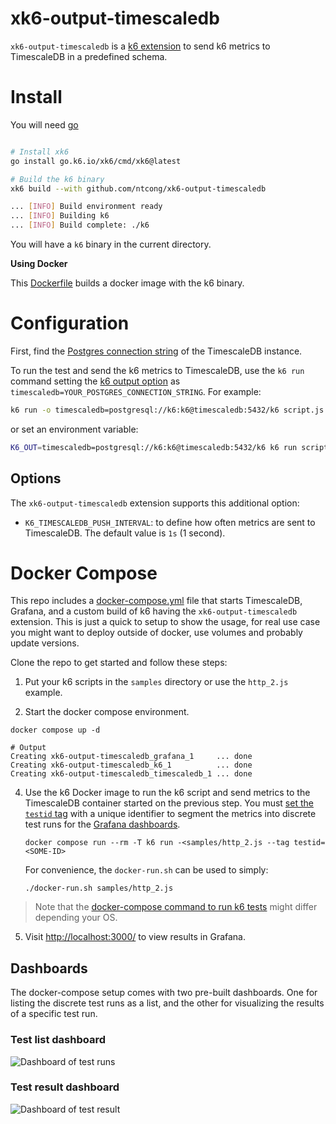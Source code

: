 # xk6-output-timescaledb

`xk6-output-timescaledb` is a [k6 extension](https://k6.io/docs/extensions/) to send k6 metrics to TimescaleDB in a predefined schema.

# Install

You will need [go](https://golang.org/)

```bash

# Install xk6
go install go.k6.io/xk6/cmd/xk6@latest

# Build the k6 binary
xk6 build --with github.com/ntcong/xk6-output-timescaledb

... [INFO] Build environment ready
... [INFO] Building k6
... [INFO] Build complete: ./k6
```

You will have a `k6` binary in the current directory.

**Using Docker**

This [Dockerfile](./Dockerfile) builds a docker image with the k6 binary.

# Configuration

First, find the [Postgres connection string](https://www.postgresql.org/docs/current/libpq-connect.html#LIBPQ-CONNSTRING) of the TimescaleDB instance.

To run the test and send the k6 metrics to TimescaleDB, use the `k6 run` command setting the [k6 output option](https://k6.io/docs/using-k6/options/#results-output) as `timescaledb=YOUR_POSTGRES_CONNECTION_STRING`. For example:

```bash
k6 run -o timescaledb=postgresql://k6:k6@timescaledb:5432/k6 script.js
```

or set an environment variable:

```bash
K6_OUT=timescaledb=postgresql://k6:k6@timescaledb:5432/k6 k6 run script.js
```

## Options

The `xk6-output-timescaledb` extension supports this additional option:

- `K6_TIMESCALEDB_PUSH_INTERVAL`: to define how often metrics are sent to TimescaleDB.  The default value is `1s` (1 second).

# Docker Compose

This repo includes a [docker-compose.yml](./docker-compose.yml) file that starts TimescaleDB, Grafana, and a custom build of k6 having the `xk6-output-timescaledb` extension. This is just a quick to setup to show the usage, for real use case you might want to deploy outside of docker, use volumes and probably update versions.

Clone the repo to get started and follow these steps:

1. Put your k6 scripts in the `samples` directory or use the `http_2.js` example.

3. Start the docker compose environment.
 ```shell
 docker compose up -d
 ```

 ```shell
 # Output
 Creating xk6-output-timescaledb_grafana_1     ... done
 Creating xk6-output-timescaledb_k6_1          ... done
 Creating xk6-output-timescaledb_timescaledb_1 ... done
 ```

4. Use the k6 Docker image to run the k6 script and send metrics to the TimescaleDB container started on the previous step. You must [set the `testid` tag](https://k6.io/docs/using-k6/tags-and-groups/#test-wide-tags) with a unique identifier to segment the metrics into discrete test runs for the [Grafana dashboards](#dashboards).

    ```shell
    docker compose run --rm -T k6 run -<samples/http_2.js --tag testid=<SOME-ID>
    ```

   For convenience, the `docker-run.sh` can be used to simply:

    ```shell
    ./docker-run.sh samples/http_2.js
    ```

 > Note that the [docker-compose command to run k6 tests](https://k6.io/docs/getting-started/running-k6/) might differ depending your OS.

5. Visit <http://localhost:3000/> to view results in Grafana.

## Dashboards

The docker-compose setup comes with two pre-built dashboards. One for listing the discrete test runs as a list, and the other for visualizing the results of a specific test run.

### Test list dashboard

![Dashboard of test runs](./images/dashboard-test-runs.png)

### Test result dashboard

![Dashboard of test result](./images/dashboard-test-result.png)
